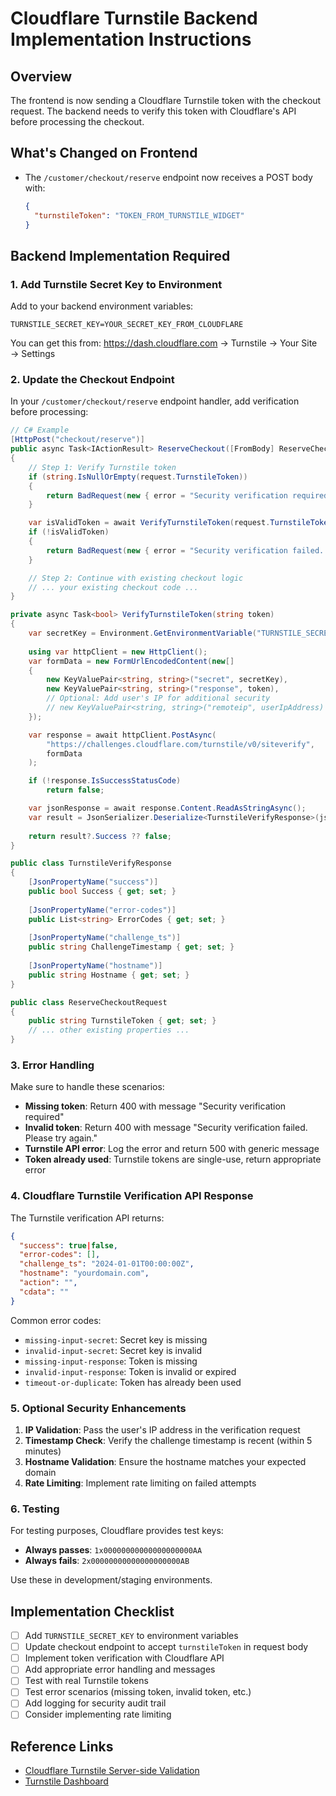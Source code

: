 # Cloudflare Turnstile Backend Implementation Instructions

## Overview
The frontend is now sending a Cloudflare Turnstile token with the checkout request. The backend needs to verify this token with Cloudflare's API before processing the checkout.

## What's Changed on Frontend
- The `/customer/checkout/reserve` endpoint now receives a POST body with:
  ```json
  {
    "turnstileToken": "TOKEN_FROM_TURNSTILE_WIDGET"
  }
  ```

## Backend Implementation Required

### 1. Add Turnstile Secret Key to Environment
Add to your backend environment variables:
```
TURNSTILE_SECRET_KEY=YOUR_SECRET_KEY_FROM_CLOUDFLARE
```

You can get this from: https://dash.cloudflare.com → Turnstile → Your Site → Settings

### 2. Update the Checkout Endpoint

In your `/customer/checkout/reserve` endpoint handler, add verification before processing:

```csharp
// C# Example
[HttpPost("checkout/reserve")]
public async Task<IActionResult> ReserveCheckout([FromBody] ReserveCheckoutRequest request)
{
    // Step 1: Verify Turnstile token
    if (string.IsNullOrEmpty(request.TurnstileToken))
    {
        return BadRequest(new { error = "Security verification required" });
    }

    var isValidToken = await VerifyTurnstileToken(request.TurnstileToken);
    if (!isValidToken)
    {
        return BadRequest(new { error = "Security verification failed. Please try again." });
    }

    // Step 2: Continue with existing checkout logic
    // ... your existing checkout code ...
}

private async Task<bool> VerifyTurnstileToken(string token)
{
    var secretKey = Environment.GetEnvironmentVariable("TURNSTILE_SECRET_KEY");
    
    using var httpClient = new HttpClient();
    var formData = new FormUrlEncodedContent(new[]
    {
        new KeyValuePair<string, string>("secret", secretKey),
        new KeyValuePair<string, string>("response", token),
        // Optional: Add user's IP for additional security
        // new KeyValuePair<string, string>("remoteip", userIpAddress)
    });

    var response = await httpClient.PostAsync(
        "https://challenges.cloudflare.com/turnstile/v0/siteverify",
        formData
    );

    if (!response.IsSuccessStatusCode)
        return false;

    var jsonResponse = await response.Content.ReadAsStringAsync();
    var result = JsonSerializer.Deserialize<TurnstileVerifyResponse>(jsonResponse);
    
    return result?.Success ?? false;
}

public class TurnstileVerifyResponse
{
    [JsonPropertyName("success")]
    public bool Success { get; set; }
    
    [JsonPropertyName("error-codes")]
    public List<string> ErrorCodes { get; set; }
    
    [JsonPropertyName("challenge_ts")]
    public string ChallengeTimestamp { get; set; }
    
    [JsonPropertyName("hostname")]
    public string Hostname { get; set; }
}

public class ReserveCheckoutRequest
{
    public string TurnstileToken { get; set; }
    // ... other existing properties ...
}
```

### 3. Error Handling

Make sure to handle these scenarios:
- **Missing token**: Return 400 with message "Security verification required"
- **Invalid token**: Return 400 with message "Security verification failed. Please try again."
- **Turnstile API error**: Log the error and return 500 with generic message
- **Token already used**: Turnstile tokens are single-use, return appropriate error

### 4. Cloudflare Turnstile Verification API Response

The Turnstile verification API returns:
```json
{
  "success": true|false,
  "error-codes": [],
  "challenge_ts": "2024-01-01T00:00:00Z",
  "hostname": "yourdomain.com",
  "action": "",
  "cdata": ""
}
```

Common error codes:
- `missing-input-secret`: Secret key is missing
- `invalid-input-secret`: Secret key is invalid
- `missing-input-response`: Token is missing
- `invalid-input-response`: Token is invalid or expired
- `timeout-or-duplicate`: Token has already been used

### 5. Optional Security Enhancements

1. **IP Validation**: Pass the user's IP address in the verification request
2. **Timestamp Check**: Verify the challenge timestamp is recent (within 5 minutes)
3. **Hostname Validation**: Ensure the hostname matches your expected domain
4. **Rate Limiting**: Implement rate limiting on failed attempts

### 6. Testing

For testing purposes, Cloudflare provides test keys:
- **Always passes**: `1x00000000000000000000AA`
- **Always fails**: `2x00000000000000000000AB`

Use these in development/staging environments.

## Implementation Checklist

- [ ] Add `TURNSTILE_SECRET_KEY` to environment variables
- [ ] Update checkout endpoint to accept `turnstileToken` in request body
- [ ] Implement token verification with Cloudflare API
- [ ] Add appropriate error handling and messages
- [ ] Test with real Turnstile tokens
- [ ] Test error scenarios (missing token, invalid token, etc.)
- [ ] Add logging for security audit trail
- [ ] Consider implementing rate limiting

## Reference Links
- [Cloudflare Turnstile Server-side Validation](https://developers.cloudflare.com/turnstile/get-started/server-side-validation/)
- [Turnstile Dashboard](https://dash.cloudflare.com/)
